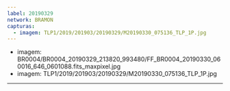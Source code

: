 ```yaml
---
label: 20190329
network: BRAMON
capturas:
  - imagem: TLP1/2019/201903/20190329/M20190330_075136_TLP_1P.jpg
---
```

  - imagem: BR0004/BR0004_20190329_213820_993480/FF_BR0004_20190330_060016_646_0601088.fits_maxpixel.jpg
  - imagem: TLP1/2019/201903/20190329/M20190330_075136_TLP_1P.jpg
---
